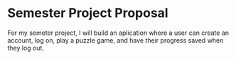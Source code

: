 # Semester Project Proposal

For my semeter project, I will build an aplication where a user can create an account, log on, play a puzzle game, and have their progress saved when they log out. 
